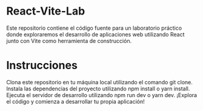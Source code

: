 # React-Vite-Lab
Este repositorio contiene el código fuente para un laboratorio práctico donde exploraremos el desarrollo de aplicaciones web utilizando React junto con Vite como herramienta de construcción.

# Instrucciones
Clona este repositorio en tu máquina local utilizando el comando git clone.
Instala las dependencias del proyecto utilizando npm install o yarn install.
Ejecuta el servidor de desarrollo utilizando npm run dev o yarn dev.
¡Explora el código y comienza a desarrollar tu propia aplicación!

